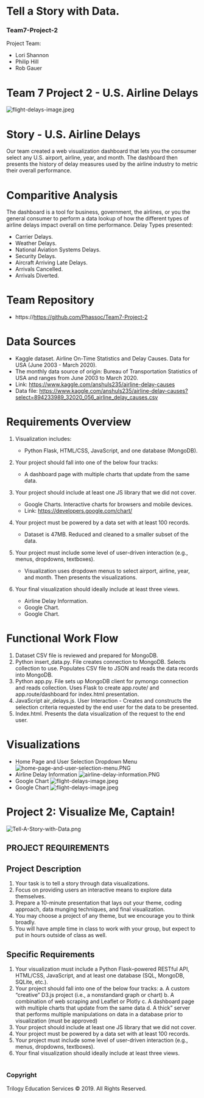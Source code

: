 # Tell a Story with Data.
### Team7-Project-2
Project Team:
* Lori Shannon
* Philip Hill
* Rob Gauer
# 
# Team 7 Project 2 - U.S. Airline Delays 

![flight-delays-image.jpeg](images/flight-delays-image.jpeg)

# Story - U.S. Airline Delays
  Our team created a web visualization dashboard that lets you the consumer select any U.S. airport, airline, year, and month. The dashboard then presents the history of delay measures used by the airline industry to metric their overall performance.

# Comparitive Analysis
The dashboard is a tool for business, government, the airlines, or you the general consumer to perform a data lookup of how the different types of airline delays impact overall on time performance.
   Delay Types presented:
   * Carrier Delays.
   * Weather Delays.
   * National Aviation Systems Delays.
   * Security Delays.
   * Aircraft Arriving Late Delays.
   * Arrivals Cancelled. 
   * Arrivals Diverted.
 
# Team Repository
  * https://https://github.com/Phassoc/Team7-Project-2
    

# Data Sources
   * Kaggle dataset. Airline On-Time Statistics and Delay Causes. Data for USA (June 2003 - March 2020). 
   * The monthly data source of origin: Bureau of Transportation Statistics of USA and ranges from June 2003 to March 2020.
   * Link: https://www.kaggle.com/anshuls235/airline-delay-causes
   * Data file: https://www.kaggle.com/anshuls235/airline-delay-causes?select=894233989_32020_056_airline_delay_causes.csv 
           
# Requirements Overview
1. Visualization includes:
    * Python Flask, HTML/CSS, JavaScript, and one database (MongoDB). 

2. Your project should fall into one of the below four tracks: 
   * A dashboard page with multiple charts that update from the same data.

3. Your project should include at least one JS library that we did not cover.
   * Google Charts. Interactive charts for browsers and mobile devices.
   * Link: https://developers.google.com/chart/

4. Your project must be powered by a data set with at least 100 records.
   * Dataset is 47MB. Reduced and cleaned to a smaller subset of the data.

5. Your project must include some level of user-driven interaction (e.g., menus, dropdowns, textboxes).
   * Visualization uses dropdown menus to select airport, airline, year, and month. Then presents the visualizations.

6. Your final visualization should ideally include at least three views. 
   * Airline Delay Information.
   * Google Chart.
   * Google Chart.

# Functional Work Flow 
  1. Dataset CSV file is reviewed and prepared for MongoDB. 
  2. Python insert_data.py. File creates connection to MongoDB. Selects collection to use. Populates CSV file to JSON and reads the data records into MongoDB.
  3. Python app.py. File sets up MongoDB client for pymongo connection and reads collection. Uses Flask to create app.route/ and app.route/dashboard for index.html presentation.
  4. JavaScript air_delays.js. User Interaction - Creates and constructs the selection criteria requested by the end user for the data to be presented.
  5. Index.html. Presents the data visualization of the request to the end user.

# Visualizations
  * Home Page and User Selection Dropdown Menu
    ![home-page-and-user-selection-menu.PNG](images/home-page-and-user-selection-menu.PNG)
  * Airline Delay Information
    ![airline-delay-information.PNG](images/airline-delay-information.PNG)
  * Google Chart
    ![flight-delays-image.jpeg](images/flight-delays-image.jpeg)
  * Google Chart
    ![flight-delays-image.jpeg](images/flight-delays-image.jpeg)

# 

# 
# Project 2: Visualize Me, Captain!

![Tell-A-Story-with-Data.png](images/Tell-A-Story-with-Data.png)

## PROJECT REQUIREMENTS

## Project Description
1. Your task is to tell a story through data visualizations.
2. Focus on providing users an interactive means to explore data themselves. 
3. Prepare a 10-minute presentation that lays out your theme, coding approach, data munging techniques, and final visualization.
4. You may choose a project of any theme, but we encourage you to think broadly.
5. You will have ample time in class to work with your group, but expect to put in hours outside of class as well. 

## Specific Requirements
1. Your visualization must include a Python Flask–powered RESTful API, HTML/CSS, JavaScript, and at least one database (SQL, MongoDB, SQLite, etc.). 
2. Your project should fall into one of the below four tracks: 
    a. A custom “creative” D3.js project (i.e., a nonstandard graph or chart)
    b. A combination of web scraping and Leaflet or Plotly
    c. A dashboard page with multiple charts that update from the same data
    d. A thick” server that performs multiple manipulations on data in a database prior to visualization (must be approved)
3. Your project should include at least one JS library that we did not cover.
4. Your project must be powered by a data set with at least 100 records.
5. Your project must include some level of user-driven interaction (e.g., menus, dropdowns, textboxes).
6. Your final visualization should ideally include at least three views. 
# 
### Copyright
Trilogy Education Services © 2019. All Rights Reserved.
# 